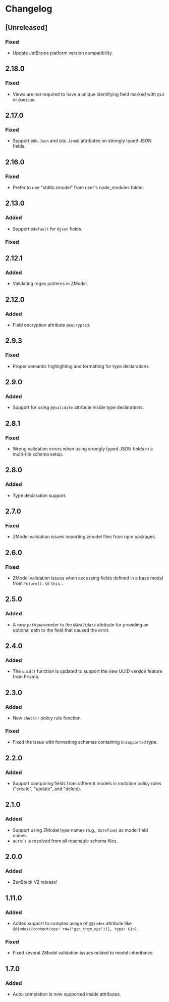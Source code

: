 # Changelog

## [Unreleased]

### Fixed

-   Update JetBrains platform version compatibility.

## 2.18.0

### Fixed

-   Views are not required to have a unique identifying field marked with `@id` or `@unique`.

## 2.17.0

### Fixed

-   Support `@db.Json` and `@db.JsonB` attributes on strongly typed JSON fields.

## 2.16.0

### Fixed

-   Prefer to use "stdlib.zmodel" from user's node_modules folder.

## 2.13.0

### Added

-   Support `@default` for `@json` fields.

### Fixed

## 2.12.1

### Added

-   Validating regex patterns in ZModel.

## 2.12.0

### Added

-   Field encryption attribute `@encrypted`.

## 2.9.3

### Fixed

-   Proper semantic highlighting and formatting for type declarations.

## 2.9.0

### Added

-   Support for using `@@validate` attribute inside type declarations.

## 2.8.1

### Fixed

-   Wrong validation errors when using strongly typed JSON fields in a multi-file schema setup.

## 2.8.0

### Added

-   Type declaration support.

## 2.7.0

### Fixed

-   ZModel validation issues importing zmodel files from npm packages.

## 2.6.0

### Fixed

-   ZModel validation issues when accessing fields defined in a base model from `future().` or `this.`.

## 2.5.0

### Added

-   A new `path` parameter to the `@@validate` attribute for providing an optional path to the field that caused the error.

## 2.4.0

### Added

-   The `uuid()` function is updated to support the new UUID version feature from Prisma.

## 2.3.0

### Added

-   New `check()` policy rule function.

### Fixed

-   Fixed the issue with formatting schemas containing `Unsupported` type.

## 2.2.0

### Added

-   Support comparing fields from different models in mutation policy rules ("create", "update", and "delete).

## 2.1.0

### Added

-   Support using ZModel type names (e.g., `DateTime`) as model field names.
-   `auth()` is resolved from all reachable schema files.

## 2.0.0

### Added

-   ZenStack V2 release!

## 1.11.0

### Added

-   Added support to complex usage of `@@index` attribute like `@@index([content(ops: raw("gin_trgm_ops"))], type: Gin)`.

### Fixed

-   Fixed several ZModel validation issues related to model inheritance.

## 1.7.0

### Added

-   Auto-completion is now supported inside attributes.
